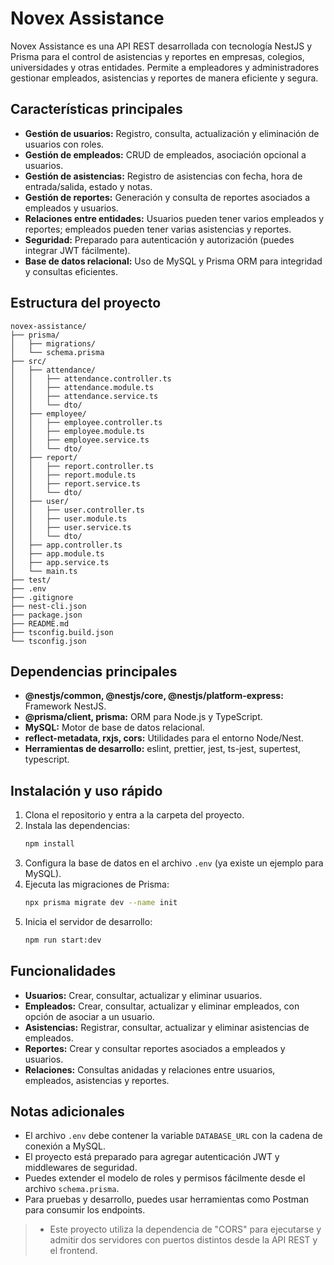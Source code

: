 # Novex Assistance

Novex Assistance es una API REST desarrollada con tecnología NestJS y Prisma para el control de asistencias y reportes en empresas, colegios, universidades y otras entidades. Permite a empleadores y administradores gestionar empleados, asistencias y reportes de manera eficiente y segura.

## Características principales

- **Gestión de usuarios:** Registro, consulta, actualización y eliminación de usuarios con roles.
- **Gestión de empleados:** CRUD de empleados, asociación opcional a usuarios.
- **Gestión de asistencias:** Registro de asistencias con fecha, hora de entrada/salida, estado y notas.
- **Gestión de reportes:** Generación y consulta de reportes asociados a empleados y usuarios.
- **Relaciones entre entidades:** Usuarios pueden tener varios empleados y reportes; empleados pueden tener varias asistencias y reportes.
- **Seguridad:** Preparado para autenticación y autorización (puedes integrar JWT fácilmente).
- **Base de datos relacional:** Uso de MySQL y Prisma ORM para integridad y consultas eficientes.

## Estructura del proyecto

```
novex-assistance/
├── prisma/
│   ├── migrations/
│   └── schema.prisma
├── src/
│   ├── attendance/
│   │   ├── attendance.controller.ts
│   │   ├── attendance.module.ts
│   │   ├── attendance.service.ts
│   │   └── dto/
│   ├── employee/
│   │   ├── employee.controller.ts
│   │   ├── employee.module.ts
│   │   ├── employee.service.ts
│   │   └── dto/
│   ├── report/
│   │   ├── report.controller.ts
│   │   ├── report.module.ts
│   │   ├── report.service.ts
│   │   └── dto/
│   ├── user/
│   │   ├── user.controller.ts
│   │   ├── user.module.ts
│   │   ├── user.service.ts
│   │   └── dto/
│   ├── app.controller.ts
│   ├── app.module.ts
│   ├── app.service.ts
│   └── main.ts
├── test/
├── .env
├── .gitignore
├── nest-cli.json
├── package.json
├── README.md
├── tsconfig.build.json
└── tsconfig.json
```

## Dependencias principales

- **@nestjs/common, @nestjs/core, @nestjs/platform-express:** Framework NestJS.
- **@prisma/client, prisma:** ORM para Node.js y TypeScript.
- **MySQL:** Motor de base de datos relacional.
- **reflect-metadata, rxjs, cors:** Utilidades para el entorno Node/Nest.
- **Herramientas de desarrollo:** eslint, prettier, jest, ts-jest, supertest, typescript.

## Instalación y uso rápido

1. Clona el repositorio y entra a la carpeta del proyecto.
2. Instala las dependencias:
   ```bash
   npm install
   ```
3. Configura la base de datos en el archivo `.env` (ya existe un ejemplo para MySQL).
4. Ejecuta las migraciones de Prisma:
   ```bash
   npx prisma migrate dev --name init
   ```
5. Inicia el servidor de desarrollo:
   ```bash
   npm run start:dev
   ```

## Funcionalidades

- **Usuarios:** Crear, consultar, actualizar y eliminar usuarios.
- **Empleados:** Crear, consultar, actualizar y eliminar empleados, con opción de asociar a un usuario.
- **Asistencias:** Registrar, consultar, actualizar y eliminar asistencias de empleados.
- **Reportes:** Crear y consultar reportes asociados a empleados y usuarios.
- **Relaciones:** Consultas anidadas y relaciones entre usuarios, empleados, asistencias y reportes.

## Notas adicionales

- El archivo `.env` debe contener la variable `DATABASE_URL` con la cadena de conexión a MySQL.
- El proyecto está preparado para agregar autenticación JWT y middlewares de seguridad.
- Puedes extender el modelo de roles y permisos fácilmente desde el archivo `schema.prisma`.
- Para pruebas y desarrollo, puedes usar herramientas como Postman para consumir los endpoints.

> - Este proyecto utiliza la dependencia de "CORS" para ejecutarse y admitir dos servidores con puertos distintos desde la API REST y el frontend.